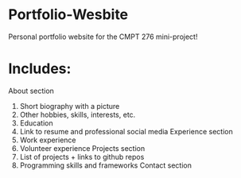 # Portfolio-Wesbite
Personal portfolio website for the CMPT 276 mini-project!

# Includes:
About section
1. Short biography with a picture
2. Other hobbies, skills, interests, etc. 
3. Education
4. Link to resume and professional social media
Experience section
5. Work experience
6. Volunteer experience
Projects section
7. List of projects + links to github repos
8. Programming skills and frameworks 
Contact section


